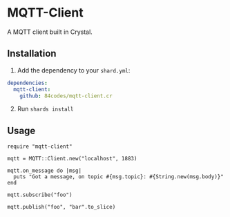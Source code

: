 # MQTT-Client

A MQTT client built in Crystal.

## Installation

1. Add the dependency to your `shard.yml`:

```yaml
dependencies:
  mqtt-client:
    github: 84codes/mqtt-client.cr
```

2. Run `shards install`

## Usage

```crystal
require "mqtt-client"

mqtt = MQTT::Client.new("localhost", 1883)

mqtt.on_message do |msg|
  puts "Got a message, on topic #{msg.topic}: #{String.new(msg.body)}"
end

mqtt.subscribe("foo")

mqtt.publish("foo", "bar".to_slice)
```

